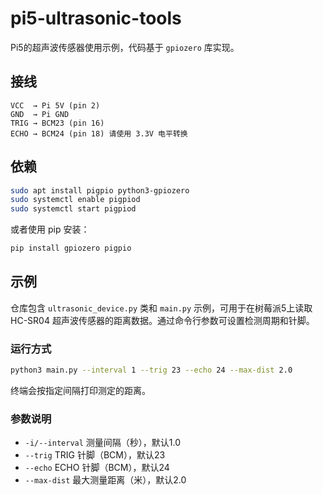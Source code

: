 # pi5-ultrasonic-tools

Pi5的超声波传感器使用示例，代码基于 `gpiozero` 库实现。

## 接线

```
VCC  → Pi 5V (pin 2)
GND  → Pi GND
TRIG → BCM23 (pin 16)
ECHO → BCM24 (pin 18) 请使用 3.3V 电平转换
```

## 依赖

```bash
sudo apt install pigpio python3-gpiozero
sudo systemctl enable pigpiod
sudo systemctl start pigpiod
```

或者使用 pip 安装：

```bash
pip install gpiozero pigpio
```

## 示例

仓库包含 `ultrasonic_device.py` 类和 `main.py` 示例，可用于在树莓派5上读取 HC-SR04 超声波传感器的距离数据。通过命令行参数可设置检测周期和针脚。
### 运行方式

```bash
python3 main.py --interval 1 --trig 23 --echo 24 --max-dist 2.0
```

终端会按指定间隔打印测定的距离。

### 参数说明

- `-i/--interval` 测量间隔（秒），默认1.0
- `--trig` TRIG 针脚（BCM），默认23
- `--echo` ECHO 针脚（BCM），默认24
- `--max-dist` 最大测量距离（米），默认2.0
